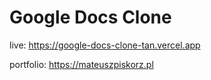 <h1>Google Docs Clone</h1>

live: https://google-docs-clone-tan.vercel.app

portfolio: https://mateuszpiskorz.pl
